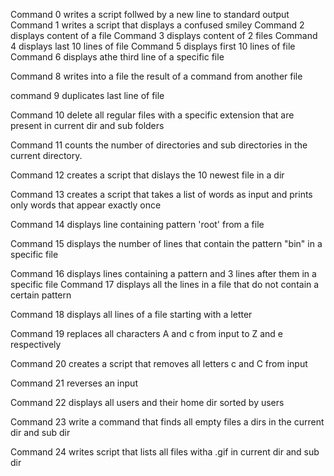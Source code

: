 Command 0 writes a script follwed by a new line to standard output
Command 1 writes a script that displays a confused smiley
Command 2 displays content of a file
Command 3 displays content of 2 files
Command 4 displays last 10 lines of file
Command 5 displays first 10 lines of file
Command 6 displays athe third line of a specific file

Command 8 writes into a file the result of a command from another file

command 9 duplicates last line of file

Command 10 delete all regular files with a specific extension that are present in current dir and sub folders

Command 11 counts the number of directories and sub directories in the current directory.

Command 12 creates a script that dislays the 10 newest file in a dir

Command 13 creates a script that takes a list of words as input and prints only words that appear exactly once

Command 14 displays line containing pattern 'root' from a file

Command  15 displays the number of lines that contain the pattern "bin" in a specific file

Command 16 displays lines containing a pattern and 3 lines after them in a specific file
Command 17 displays all the lines in a file that do not contain a certain pattern

Command 18 displays all lines of a file starting with a letter

Command 19 replaces all characters A and c from input to Z and e respectively

Command 20 creates a script that removes all letters c and C from input

Command 21 reverses an input

Command 22 displays all users and their home dir sorted by users

Command 23  write a command that finds all empty files a dirs in the current dir and sub dir

Command 24 writes script that lists all files witha .gif in current dir and sub dir


